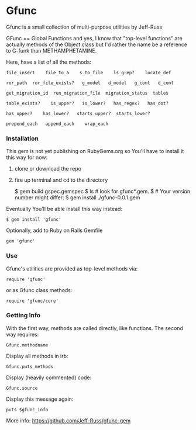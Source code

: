 # Gfunc

Gfunc is a small collection of multi-purpose utilities by Jeff-Russ

GFunc == Global Functions and yes, I know that "top-level functions"
are actually methods of the Object class but I'd rather the name be 
a reference to G-funk than METHAMPHETAMINE.

Here, have a list of all the methods:

	file_insert    file_to_a    s_to_file    ls_grep?    locate_def
	
	ror_path  ror_file_exists?   g_model   d_model   g_cont   d_cont

	get_migration_id  run_migration_file  migration_status  tables

	table_exists?    is_upper?   is_lower?   has_regex?   has_dot?

	has_upper?    has_lower?   starts_upper?  starts_lower?

	prepend_each   append_each    wrap_each


### Installation

This gem is not yet publishing on RubyGems.org so You'll have to install 
it this way for now:

1. clone or download the repo
2. fire up terminal and cd to the directory

	$ gem build gspec.gemspec
	$ ls # look for gfunc*.gem.
	$ # Your version number might differ:
	$ gem install ./gfunc-0.0.1.gem 

Eventually You'll be able install this way instead:

	$ gem install 'gfunc'

Optionally, add to Ruby on Rails Gemfile

	gem 'gfunc'

### Use

Gfunc's utilities are provided as top-level methods via:

	require 'gfunc'

or as Gfunc class methods:

	require 'gfunc/core'

### Getting Info

With the first way, methods are called directly, like functions. 
The second way requires: 

	Gfunc.methodname

Display all methods in irb:

	Gfunc.puts_methods

Display (heavily commented) code:

	Gfunc.source

Display this message again:

	puts $gfunc_info

More info: https://github.com/Jeff-Russ/gfunc-gem

